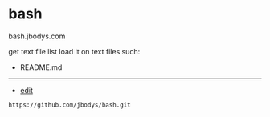# bash
bash.jbodys.com


get text file list
load it on text files such:
+ README.md 


---
+ [edit](https://github.com/jbodys/bash/edit/main/README.md)

```
https://github.com/jbodys/bash.git
```
